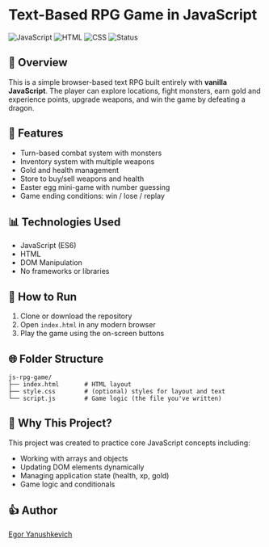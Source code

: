 # Text-Based RPG Game in JavaScript

![JavaScript](https://img.shields.io/badge/JavaScript-ES6-yellow)
![HTML](https://img.shields.io/badge/HTML-5-orange)
![CSS](https://img.shields.io/badge/CSS-3-blue)
![Status](https://img.shields.io/badge/Status-Completed-brightgreen)

## 🌟 Overview

This is a simple browser-based text RPG built entirely with **vanilla JavaScript**. The player can explore locations, fight monsters, earn gold and experience points, upgrade weapons, and win the game by defeating a dragon.

## 🚀 Features

* Turn-based combat system with monsters
* Inventory system with multiple weapons
* Gold and health management
* Store to buy/sell weapons and health
* Easter egg mini-game with number guessing
* Game ending conditions: win / lose / replay

## 📊 Technologies Used

* JavaScript (ES6)
* HTML
* DOM Manipulation
* No frameworks or libraries

## 🔧 How to Run

1. Clone or download the repository
2. Open `index.html` in any modern browser
3. Play the game using the on-screen buttons

## 🌐 Folder Structure

```
js-rpg-game/
├── index.html       # HTML layout
├── style.css        # (optional) styles for layout and text
└── script.js        # Game logic (the file you've written)
```

## 🤝 Why This Project?

This project was created to practice core JavaScript concepts including:

* Working with arrays and objects
* Updating DOM elements dynamically
* Managing application state (health, xp, gold)
* Game logic and conditionals

## 👍 Author

[Egor Yanushkevich](https://github.com/EgorYanush)


